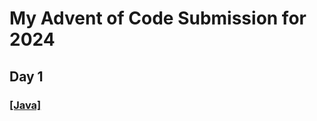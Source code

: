 # My Advent of Code Submission for 2024
## Day 1
 ### [[Java]](https://github.com/aarohasapkota/advent-of-code-2024/tree/main/Day1)
